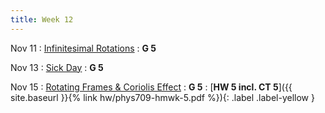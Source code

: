 ```yaml
---
title: Week 12
---
```


Nov 11
: [Infinitesimal Rotations](#)
  : **G 5**

Nov 13
: [Sick Day](#)
  : **G 5**

Nov 15
: [Rotating Frames & Coriolis Effect](#)
  : **G 5**
: [**HW 5 incl. CT 5**]({{ site.baseurl }}{% link hw/phys709-hmwk-5.pdf %}){: .label .label-yellow }[](#)